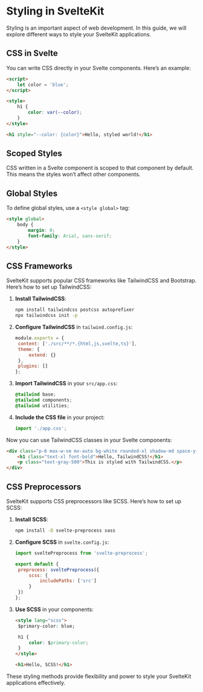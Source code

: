 # Styling in SvelteKit

Styling is an important aspect of web development. In this guide, we will explore different ways to style your SvelteKit applications.

## CSS in Svelte

You can write CSS directly in your Svelte components. Here’s an example:

```html
<script>
	let color = 'blue';
</script>

<style>
	h1 {
		color: var(--color);
	}
</style>

<h1 style="--color: {color}">Hello, styled world!</h1>
```

## Scoped Styles

CSS written in a Svelte component is scoped to that component by default. This means the styles won’t affect other components.

## Global Styles

To define global styles, use a `<style global>` tag:

```html
<style global>
	body {
		margin: 0;
		font-family: Arial, sans-serif;
	}
</style>
```

## CSS Frameworks

SvelteKit supports popular CSS frameworks like TailwindCSS and Bootstrap. Here’s how to set up TailwindCSS:

1. **Install TailwindCSS**:

   ```bash
   npm install tailwindcss postcss autoprefixer
   npx tailwindcss init -p
   ```

2. **Configure TailwindCSS** in `tailwind.config.js`:

   ```js
   module.exports = {
   	content: ['./src/**/*.{html,js,svelte,ts}'],
   	theme: {
   		extend: {}
   	},
   	plugins: []
   };
   ```

3. **Import TailwindCSS** in your `src/app.css`:

   ```css
   @tailwind base;
   @tailwind components;
   @tailwind utilities;
   ```

4. **Include the CSS file** in your project:

   ```js
   import './app.css';
   ```

Now you can use TailwindCSS classes in your Svelte components:

```html
<div class="p-6 max-w-sm mx-auto bg-white rounded-xl shadow-md space-y-4">
	<h1 class="text-xl font-bold">Hello, TailwindCSS!</h1>
	<p class="text-gray-500">This is styled with TailwindCSS.</p>
</div>
```

## CSS Preprocessors

SvelteKit supports CSS preprocessors like SCSS. Here’s how to set up SCSS:

1. **Install SCSS**:

   ```bash
   npm install -D svelte-preprocess sass
   ```

2. **Configure SCSS** in `svelte.config.js`:

   ```js
   import sveltePreprocess from 'svelte-preprocess';

   export default {
   	preprocess: sveltePreprocess({
   		scss: {
   			includePaths: ['src']
   		}
   	})
   };
   ```

3. **Use SCSS** in your components:

   ```html
   <style lang="scss">
   	$primary-color: blue;

   	h1 {
   		color: $primary-color;
   	}
   </style>

   <h1>Hello, SCSS!</h1>
   ```

These styling methods provide flexibility and power to style your SvelteKit applications effectively.
